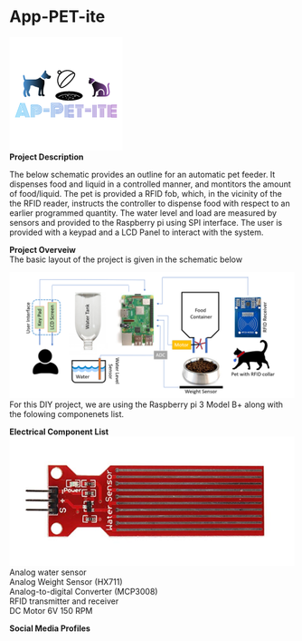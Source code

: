 # App-PET-ite
![](Images/Logo.png)<br/>
**Project Description**<br/>

The below schematic provides an outline for an automatic pet feeder. It dispenses food and liquid in a controlled manner, and montitors the amount of food/liquid. The pet is provided a RFID fob, which, in the vicinity of the the RFID reader, instructs the controller to dispense food with respect to an earlier programmed quantity. The water level and load are measured by sensors and provided to the Raspberry pi using SPI interface. The user is provided with a keypad and a LCD Panel to interact with the system.

**Project Overveiw**<br/>
The basic layout of the project is given in the schematic below<br/>

![](Images/Project%20Overveiw.png)<br/>
For this DIY project, we are using the Raspberry pi 3 Model B+ along with the folowing componenets list. 

**Electrical Component List**<br/>
![](Images/WaterSensor.png)<br/>
Analog water sensor<br/>
Analog Weight Sensor (HX711)<br/>
Analog-to-digital Converter (MCP3008)<br/> 
RFID transmitter and receiver <br/>
DC Motor 6V 150 RPM<br/>


**Social Media Profiles**<br/>
